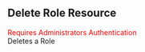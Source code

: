 ## Delete Role Resource
<span style="color:red">Requires Administrators Authentication</span>  
Deletes a Role
